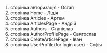 1. сторінка авторизація - Остап
2. сторінка Home - Лідія
3. сторінка Articles - Артем
4. сторінка ArticlesPage - Андрій
5. сторінка Authors - Станіслав
6. сторінка AuthorProfilePage - Святослав
7. сторінка CreateArticlePage - Іван
8. сторінка UserProfile(for login user) - Софія